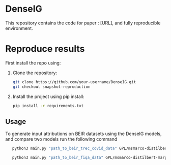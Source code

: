 # DenseIG
This repository contains the code for paper : [URL], and fully reproducible environment.

# Reproduce results 

First install the repo using:
1. Clone the repository:

    ```bash
    git clone https://github.com/your-username/DenseIG.git
    git checkout snapshot-reproduction
    ```


2. Install the project using pip install:

    ```bash
    pip install -r requirements.txt
    ```


## Usage

To generate input attributions on BEIR datasets using the DenseIG models, and compare two models run the following command
```bash
   python3 main.py "path_to_beir_trec_covid_data" GPL/msmarco-distilbert-margin-mse GPL/trec-covid-msmarco-distilbert-gpl
```

```bash
   python3 main.py "path_to_beir_fiqa_data" GPL/msmarco-distilbert-margin-mse GPL/fiqa-msmarco-distilbert-gpl
```
